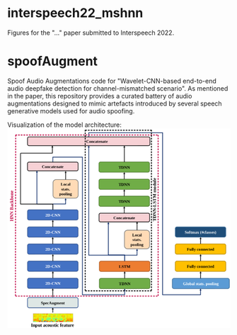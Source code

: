# interspeech22_mshnn

Figures for the "..." paper submitted to Interspeech 2022.
# spoofAugment

Spoof Audio Augmentations code for "Wavelet-CNN-based end-to-end audio deepfake detection for channel-mismatched scenario". 
As mentioned in the paper, this repository provides a curated battery of audio augmentations designed to mimic artefacts introduced by several speech generative models used for audio spoofing.

Visualization of the model architecture: ![](/hnn2.png)

